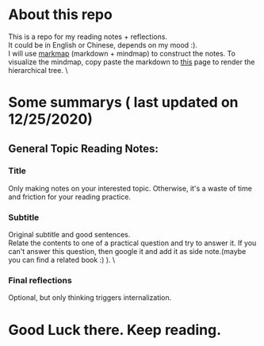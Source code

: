 # About this repo
This is a repo for my reading notes + reflections. \
It could be in English or Chinese, depends on my mood :). \
I will use [markmap](https://markmap.js.org/) (markdown + mindmap) to construct the notes. To visualize the mindmap, copy paste the markdown to [this](https://markmap.js.org/repl) page to render the hierarchical tree. \


# Some summarys ( last updated on 12/25/2020)

## General Topic Reading Notes:
### Title
Only making notes on your interested topic. Otherwise, it's a waste of time and friction for your reading practice.
### Subtitle
Original subtitle and good sentences. \
Relate the contents to one of a practical question and try to answer it. If you can't answer this question, then google it and add it as side note.(maybe you can find a related book :) ). \
### Final reflections
Optional, but only thinking triggers internalization. 

# Good Luck there. Keep reading.
